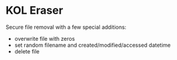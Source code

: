# KOL Eraser
Secure file removal with a few special additions:
- overwrite file with zeros
- set random filename and created/modified/accessed datetime
- delete file
